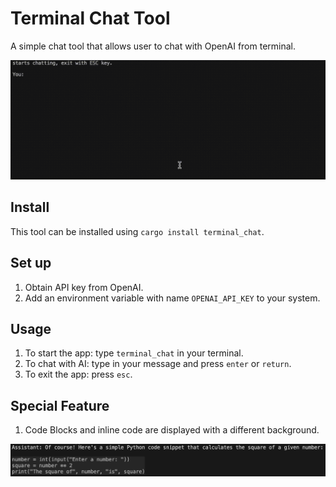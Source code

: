 # Terminal Chat Tool

A simple chat tool that allows user to chat with OpenAI from terminal.

![Demo](/assets/demo.gif)


## Install

This tool can be installed using `cargo install terminal_chat`.

## Set up

1. Obtain API key from OpenAI. 
2. Add an environment variable with name `OPENAI_API_KEY` to your system. 


## Usage

1. To start the app: type `terminal_chat` in your terminal.
2. To chat with AI: type in your message and press `enter` or `return`.
2. To exit the app: press `esc`.


## Special Feature

1. Code Blocks and inline code are displayed with a different background. 

![Code Block Example](/assets/codeBlock.png)

